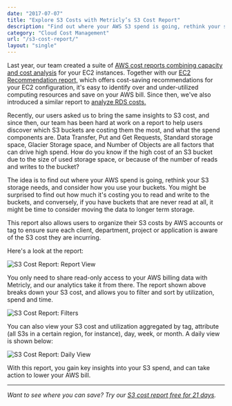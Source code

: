 ```yaml
---
date: "2017-07-07"
title: "Explore S3 Costs with Metricly’s S3 Cost Report"
description: "Find out where your AWS S3 spend is going, rethink your storage needs, and consider how you use your buckets with Metricly's new S3 Cost Report."
category: "Cloud Cost Management"
url: "/s3-cost-report/"
layout: "single"
---
```

Last year, our team created a suite of [AWS cost reports combining capacity and cost analysis](/updated-ec2-cost-report) for your EC2 instances. Together with our [EC2 Recommendation report,](/ec2-cost-analysis-recommendations) which offers cost-saving recommendations for your EC2 configuration, it's easy to identify over and under-utilized computing resources and save on your AWS bill. Since then, we've also introduced a similar report to [analyze RDS costs.](/rds-cost-report)

Recently, our users asked us to bring the same insights to S3 cost, and since then, our team has been hard at work on a report to help users discover which S3 buckets are costing them the most, and what the spend components are. Data Transfer, Put and Get Requests, Standard storage space, Glacier Storage space, and Number of Objects are all factors that can drive high spend. How do you know if the high cost of an S3 bucket due to the size of used storage space, or because of the number of reads and writes to the bucket?

The idea is to find out where your AWS spend is going, rethink your S3 storage needs, and consider how you use your buckets. You might be surprised to find out how much it's costing you to read and write to the buckets, and conversely, if you have buckets that are never read at all, it might be time to consider moving the data to longer term storage.

This report also allows users to organize their S3 costs by AWS accounts or tag to ensure sure each client, department, project or application is aware of the S3 cost they are incurring.

Here's a look at the report:

![S3 Cost Report: Report View](https://s3-us-west-2.amazonaws.com/com-netuitive-app-usw2-public/wp-content/uploads/2017/07/S3-Report.png)

You only need to share read-only access to your AWS billing data with Metricly, and our analytics take it from there. The report shown above breaks down your S3 cost, and allows you to filter and sort by utilization, spend and time.

![S3 Cost Report: Filters](https://s3-us-west-2.amazonaws.com/com-netuitive-app-usw2-public/wp-content/uploads/2017/07/S3Filters.png)

You can also view your S3 cost and utilization aggregated by tag, attribute (all S3s in a certain region, for instance), day, week, or month. A daily view is shown below:

![S3 Cost Report: Daily View](https://s3-us-west-2.amazonaws.com/com-netuitive-app-usw2-public/wp-content/uploads/2017/07/DailyS3Costs-1024x412.png)

With this report, you gain key insights into your S3 spend, and can take action to lower your AWS bill.

* * * * *

*Want to see where you can save? Try our [S3 cost report free for 21 days](/signup).*
